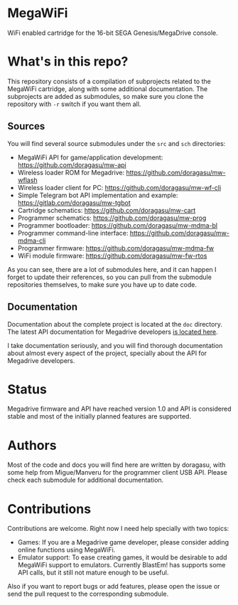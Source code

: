 # MegaWiFi
WiFi enabled cartridge for the 16-bit SEGA Genesis/MegaDrive console.

# What's in this repo?
This repository consists of a compilation of subprojects related to the MegaWiFi cartridge, along with some additional documentation. The subprojects are added as submodules, so make sure you clone the repository with `-r` switch if you want them all.

## Sources
You will find several source submodules under the `src` and `sch` directories:

* MegaWiFi API for game/application development: https://github.com/doragasu/mw-api
* Wireless loader ROM for Megadrive: https://github.com/doragasu/mw-wflash
* Wireless loader client for PC: https://github.com/doragasu/mw-wf-cli
* Simple Telegram bot API implementation and example: https://gitlab.com/doragasu/mw-tgbot
* Cartridge schematics: https://github.com/doragasu/mw-cart
* Programmer schematics: https://github.com/doragasu/mw-prog
* Programmer bootloader: https://github.com/doragasu/mw-mdma-bl
* Programmer command-line interface: https://github.com/doragasu/mw-mdma-cli
* Programmer firmware: https://github.com/doragasu/mw-mdma-fw
* WiFi module firmware: https://github.com/doragasu/mw-fw-rtos

As you can see, there are a lot of submodules here, and it can happen I forget to update their references, so you can pull from the submodule repositories themselves, to make sure you have up to date code.

## Documentation
Documentation about the complete project is located at the `doc` directory. The latest API documentation for Megadrive developers [is located here](https://doragasu.github.io/mw-api/doc/html/index.html).

I take documentation seriously, and you will find thorough documentation about almost every aspect of the project, specially about the API for Megadrive developers.

# Status
Megadrive firmware and API have reached version 1.0 and API is considered stable and most of the initially planned features are supported.

# Authors
Most of the code and docs you will find here are written by doragasu, with some help from Migue/Manveru for the programmer client USB API. Please check each submodule for additional documentation.

# Contributions
Contributions are welcome. Right now I need help specially with two topics:

* Games: If you are a Megadrive game developer, please consider adding online functions using MegaWiFi.
* Emulator support: To ease creating games, it would be desirable to add MegaWiFi support to emulators. Currently BlastEm! has supports some API calls, but it still not mature enough to be useful.

Also if you want to report bugs or add features, please open the issue or send the pull request to the corresponding submodule.
